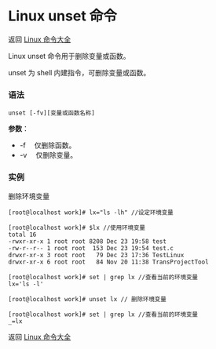 # Linux unset 命令

返回 [Linux 命令大全](https://ahuang007.github.com/Linux-Command)

Linux unset 命令用于删除变量或函数。

unset 为 shell 内建指令，可删除变量或函数。

### 语法

```
unset [-fv][变量或函数名称]
```

**参数**：

- -f 　仅删除函数。
- -v 　仅删除变量。

### 实例

删除环境变量

```
[root@localhost work]# lx="ls -lh" //设定环境变量

[root@localhost work]# $lx //使用环境变量
total 16
-rwxr-xr-x 1 root root 8208 Dec 23 19:58 test
-rw-r--r-- 1 root root  153 Dec 23 19:54 test.c
drwxr-xr-x 3 root root   79 Dec 23 17:36 TestLinux
drwxr-xr-x 6 root root   84 Nov 20 11:38 TransProjectTool

[root@localhost work]# set | grep lx //查看当前的环境变量
lx='ls -l'

[root@localhost work]# unset lx // 删除环境变量

[root@localhost work]# set | grep lx //查看当前的环境变量
_=lx
```

返回 [Linux 命令大全](https://ahuang007.github.com/Linux-Command)